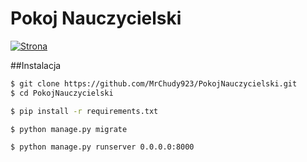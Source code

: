 # Pokoj Nauczycielski

[![Strona](http://soswinformatyka.pl/assets/img/logo.png)](http://soswinformatyka.pl)

##Instalacja

```sh
$ git clone https://github.com/MrChudy923/PokojNauczycielski.git
$ cd PokojNauczycielski

$ pip install -r requirements.txt

$ python manage.py migrate

$ python manage.py runserver 0.0.0.0:8000
```

